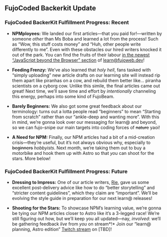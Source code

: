 ## FujoCoded Backerkit Update

### FujoCoded BackerKit Fulfillment Progress: Recent

- **NPMployees:** We landed our first articles—that you paid for\!—written by someone *other* than Ms Boba and learned a lot from the process\! Such as “Wow, this stuff costs money” and “Huh, other people write differently to me”. Even with these obstacles our hired writers knocked it out of the park. You can find the fruits of their labour [in the newest “JavaScript beyond the Browser” section](https://learn.fujoweb.dev/) of learn@fujoweb.dev\! 

- **Feeding Frenzy:** We’ve also learned that *holy hell*, fans tasked with “simply uploading” new article drafts on our learning site will instead rip them apart like piranhas on a cow, and rebuild them better like… piranha scientists on a cyborg cow. Unlike this simile, the final articles came out great\! Next time, we’ll save time and effort by *intentionally* channeling this energy, perhaps into some kind of FujoBeam.

- **Barely Beginners:** We also got some great feedback about our terminology: turns out a lotta people read “beginners” to mean “Starting from scratch” rather than our “ankle-deep and wanting more”. With this in mind, we’re gonna look over our messaging for learn@ and beyond, so we can fujo-snipe our main targets into coding forces of ~~nature~~ yaoi\!  

- **A Need for NPM:** Finally, our NPM articles had a bit of a mid-creation crisis—they’re useful, but it’s not always obvious why, especially to ~~beginners~~ *hobbyists*. Next month, we’re taking them out to buy a motorbike and hook them up with Astro so that *you* can shoot for the stars. More below\! 

### FujoCoded BackerKit Fulfillment Progress: Future

- **Dressing to Impress:** One of our article writers, [Rie](https://notavodkashot.carrd.co/), gave us some excellent post-delivery advice like how to do “better storytelling” and “stricter content guidelines”, which they claim are “important”. We’ll be evolving the style guide in preparation for our next learn@ releases\! 

- **Shooting for the Stars:** To showcase NPM’s learning value, we’re gonna be tying our NPM articles closer to Astro like it’s a 3-legged race\! We’re still figuring out how, but we’ll keep you all updated—nay, *involved*: we’ll be gathering feedback *live* from *you* on stream*\!* Join our “learn@ planning, Astro edition” [Twitch stream](http://twitch.tv/essentialrandomness) on \[TBD\]\!  

